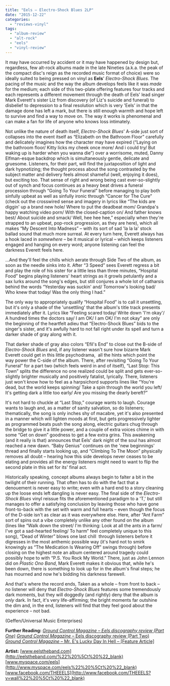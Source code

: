 ```yaml
---
title: "Eels – Electro-Shock Blues 2LP"
date: "2015-12-22"
categories: 
  - "reviews-vinyl"
tags: 
  - "album-review"
  - "alt-rock"
  - "eels"
  - "vinyl-review"
---
```


It may have occurred by accident or it may have happened by design but, regardless, few alt-rock albums made in the late Nineties (a.k.a. the peak of the compact disc's reign as the recorded music format of choice) were so ideally suited to being pressed on vinyl as **Eels**' _Electro-Shock Blues_. The pacing of the music and the way the album develops feels like it was _made_ for the medium; each side of this two-plate offering features four tracks and each represents a different movement through the death of Eels' lead singer Mark Everett's sister Liz from discovery (of Liz's suicide and funeral) to disbelief to depression to a final resolution which is very 'Eels' in that the damage done has left a mark, but there is still enough warmth and hope left to survive and find a way to move on. The way it works is phenomenal and can make a fan for life of anyone who knows loss intimately.

Not unlike the nature of death itself, _Electro-Shock Blues_' A-side just sort of collapses into the event itself as “Elizabeth on the Bathroom Floor” carefully and delicately imagines how the character may have expired (“Laying on the bathroom floor/ Kitty licks my cheek once more/ And i could try/ But waking up is harder when you wanna die”) over a worrisome, muted, Danny Elfman-esque backdrop which is simultaneously gentle, delicate and gruesome. Listeners, for their part, will find the juxtaposition of light and dark hypnotizing; the thought process about the song contrasted by the subject matter and delivery feels almost shameful (well, enjoying it does), but exciting too. That sense of right and wrong being cast ever-so-slightly out of synch and focus continues as a heavy beat drives a funeral procession through “Going To Your Funeral” before managing to play both sinfully upbeat as well as sinfully ironic through “Cancer for The Cure” (check out the crosswired sense and imagery in lyrics like “The kids are diggin' up a brand new hole/ Where to put the deadbeat mom/ Grandpa's happy watching video porn/ With the closed-caption on/ And father knows best/ About suicide and smack/ Well, hee hee hee,” especially when they're strapped to an upbeat, pop-rock progression, as they are here), which all makes “My Descent Into Madness” – with its sort of sad 'la la la' stock ballad sound that much more surreal. At every turn here, Everett always has a hook laced in _somewhere_ – be it musical or lyrical – which keeps listeners engaged and hanging on every word; anyone listening can feel the darkness Everett feels here.

...And they'll feel the chills which aerate through Side Two of the album, as soon as the needle sinks into it. After “3 Speed” sees Everett regress a bit and play the role of his sister for a little less than three minutes, “Hospital Food” begins playing listeners' heart strings as it growls petulantly and a sax lurks around the song's edges, but still conjures a whole lot of catharsis behind the words “Yesterday was suckin' and/ Tomorrow's looking bad/ Who knew that today/ Was the only thing I had.”

The only way to appropriately qualify “Hospital Food” is to call it unsettling, but it's only a shade of the 'unsettling' that the album's title track presents immediately after it. Lyrics like “Feeling scared today/ Write down 'I'm okay'/ A hundred times the doctors say/ I am OK/ I am OK/ I'm not okay” are only the beginning of the heartfelt adieu that “Electro-Shock Blues” bids to the singer's sister, and it's awfully hard to not fall right under its spell and turn a darker shade of gray along with it.

That darker shade of gray also colors “Efil's End” to close out the B-side of _Electro-Shock Blues_ and, if any listener wasn't sure how bizarre Mark Everett could get in this little psychodrama,  all the hints which point the way power the C-side of the album. There, after revisiting “Going To Your Funeral” for a part two (which feels weird in and of itself), “Last Stop: This Town” splits the difference no one realized could be split and gets ever-so-slightly brighter musically and positively fatalist, lyrically. There, listeners just won't know how to feel as a harpsichord supports lines like “You're dead, but the world keeps spinning/ Take a spin through the world you left/ It's getting dark a little too early/ Are you missing the dearly bereft?”

It's not hard to chuckle at “Last Stop,” courage wants to laugh. Courage wants to laugh and, as a matter of sanity salvation, so do listeners; thematically, the song is only inches shy of macabre, yet it's also presented in a manner which will lighten moods at first, but gets progressively lighter as programmed beats push the song along, electric guitars chug through the bridge to give it a little power, and a couple of extra voices chime in with some “Get on down” goodness to get a few extra grins. This awakening (and it really is that) announces that Eels' dark night of the soul has almost reached a new dawn. “Baby Genius” continues on the 'new beginnings' thread and finally starts looking up, and “Climbing To The Moon” physically removes all doubt – hearing how this side develops never ceases to be elating and provides all the energy listeners might need to want to flip the second plate in this set for its' final act.

Historically speaking, concept albums always begin to falter a bit in the twilight of their running. That often has to do with the fact that a denouement is never easy to write; even with a hard end to a story cleaning up the loose ends left dangling is never easy. The final side of the _Electro-Shock Blues_ vinyl reissue fits the aforementioned paradigm to a 'T,' but still manages to offer a satisfying conclusion by leaving those who have gone front-to-back with the set with warm and full hearts – even though the focus of the D-side isn't as clear as it was everywhere else. Here, after “Ant Farm” sort of spins out a vibe completely unlike any other found on the album (lines like “Walk down the street/ I'm thinking: Look at all the ants in a farm/ I've got a sad-hearted feeling/ To harm” feel completely unique to this song), “Dead of Winter” blows one last chill  through listeners before it digresses in the most anthemic possible way (it's hard not to smirk knowingly as “The Medication Is Wearing Off” swings through) before closing on the highest note an album centered around tragedy could possibly hope to with “P.S. You Rock My World.” There, just as John Lennon did on _Plastic Ono Band_, Mark Everett makes it obvious that, while he's been down, there is something to look up for in the album's final steps; he has mourned and now he's bidding his darkness farewell.

And that's where the record ends, Taken as a whole – from front to back – no listener will deny that _Electro-Shock Blues_ features some tremendously dark moments, but they will doggedly (and rightly) deny that the album is _only_ dark. In fact, it's very life-affirming; the bright moments far outshine the dim and, in the end, listeners will find that they feel good about the experience – not bad.

(Geffen/Universal Music Enterprises)

**Further Reading:** [_Ground Control Magazine –_ _Eels discography review (Part One)_](http://groundcontrolmag.com/detail/1/3128/%22%20%5Ct%20%22_blank) [_Ground Control Magazine –_ Eels discography review (Part Two)](http://groundcontrolmag.com/detail/1/3129/%22%20%5Ct%20%22_blank) [_Ground Control Magazine –_ Mr. E's Lucky Day In Hell – \[Feature Article\]](http://groundcontrolmag.com/detail/1/879/%22%20%5Ct%20%22_blank)

**Artist:** [www.eelstheband.com](http://eelstheband.com/%22%20%5Ct%20%22_blank) [www.myspace.com/eels](http://www.myspace.com/eels%22%20%5Ct%20%22_blank) [www.facebook.com/THEEELS](http://www.facebook.com/THEEELS?v=wall%22%20%5Ct%20%22_blank)
